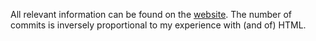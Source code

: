 All relevant information can be found on the [website](https://physycola.github.io/). The number of commits is inversely proportional to my experience with (and of) HTML. 
